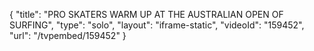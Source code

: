 {
    "title": "PRO SKATERS WARM UP AT THE AUSTRALIAN OPEN OF SURFING",
    "type": "solo",
    "layout": "iframe-static",
    "videoId": "159452",
    "url": "\/tvpembed\/159452"
}